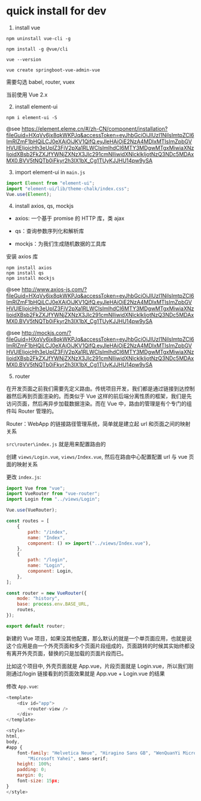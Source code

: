 # quick install for dev

1. install vue

```
npm uninstall vue-cli -g

npm install -g @vue/cli

vue --version

vue create springboot-vue-admin-vue
```

需要勾选 babel, router, vuex

当前使用 Vue 2.x

2. install element-ui

```
npm i element-ui -S
```

@see https://element.eleme.cn/#/zh-CN/component/installation?fileGuid=HXqVy6jx8qkWKPJq&accessToken=eyJhbGciOiJIUzI1NiIsImtpZCI6ImRlZmF1bHQiLCJ0eXAiOiJKV1QifQ.eyJleHAiOjE2NzA4MDIxMTIsImZpbGVHVUlEIjoicHh3eUpIZ3FjV2pXa1RLWCIsImlhdCI6MTY3MDgwMTgxMiwiaXNzIjoidXBsb2FkZXJfYWNjZXNzX3Jlc291cmNlIiwidXNlcklkIjotNzQ3NDc5MDAxMX0.BVV5tNQTb0iFkyr2h3lX1bX_Cg1TUyKJJHU14pw9ySA

3. import element-ui in `main.js`

```js
import Element from "element-ui";
import "element-ui/lib/theme-chalk/index.css";
Vue.use(Element);
```

4. install axios, qs, mockjs

-   axios: 一个基于 promise 的 HTTP 库，类 ajax

-   qs：查询参数序列化和解析库

-   mockjs：为我们生成随机数据的工具库

安装 axios 库

```
npm install axios
npm install qs
npm install mockjs
```

@see http://www.axios-js.com/?fileGuid=HXqVy6jx8qkWKPJq&accessToken=eyJhbGciOiJIUzI1NiIsImtpZCI6ImRlZmF1bHQiLCJ0eXAiOiJKV1QifQ.eyJleHAiOjE2NzA4MDIxMTIsImZpbGVHVUlEIjoicHh3eUpIZ3FjV2pXa1RLWCIsImlhdCI6MTY3MDgwMTgxMiwiaXNzIjoidXBsb2FkZXJfYWNjZXNzX3Jlc291cmNlIiwidXNlcklkIjotNzQ3NDc5MDAxMX0.BVV5tNQTb0iFkyr2h3lX1bX_Cg1TUyKJJHU14pw9ySA

@see http://mockjs.com/?fileGuid=HXqVy6jx8qkWKPJq&accessToken=eyJhbGciOiJIUzI1NiIsImtpZCI6ImRlZmF1bHQiLCJ0eXAiOiJKV1QifQ.eyJleHAiOjE2NzA4MDIxMTIsImZpbGVHVUlEIjoicHh3eUpIZ3FjV2pXa1RLWCIsImlhdCI6MTY3MDgwMTgxMiwiaXNzIjoidXBsb2FkZXJfYWNjZXNzX3Jlc291cmNlIiwidXNlcklkIjotNzQ3NDc5MDAxMX0.BVV5tNQTb0iFkyr2h3lX1bX_Cg1TUyKJJHU14pw9ySA

5. router

在开发页面之前我们需要先定义路由。传统项目开发，我们都是通过链接到达控制器然后再到页面渲染的。而类似于 Vue 这样的前后端分离性质的框架，我们是先访问页面，然后再异步加载数据渲染。而在 Vue 中，路由的管理是有个专门的组件叫 Router 管理的。

Router：WebApp 的链接路径管理系统，简单就是建立起 url 和页面之间的映射关系

`src\router\index.js` 就是用来配置路由的

创建 `views/Login.vue`, `views/Index.vue`, 然后在路由中心配置配置 url 与 vue 页面的映射关系

更改 `index.js`:

```js
import Vue from "vue";
import VueRouter from "vue-router";
import Login from "../views/Login";

Vue.use(VueRouter);

const routes = [
    {
        path: "/index",
        name: "Index",
        component: () => import("../views/Index.vue"),
    },
    {
        path: "/login",
        name: "Login",
        component: Login,
    },
];

const router = new VueRouter({
    mode: "history",
    base: process.env.BASE_URL,
    routes,
});

export default router;
```

新建的 Vue 项目，如果没其他配置，那么默认的就是一个单页面应用，也就是说这个应用是由一个外壳页面和多个页面片段组成的，页面跳转的时候其实始终都没有离开外壳页面，替换的只是加载的页面片段而已。

比如这个项目中, 外壳页面就是 App.vue，片段页面就是 Login.vue，所以我们刚刚通过/login 链接看到的页面效果就是 App.vue + Login.vue 的结果

修改 `App.vue`:

```js
<template>
    <div id="app">
        <router-view />
    </div>
</template>

<style>
html,
body,
#app {
    font-family: "Helvetica Neue", "Hiragino Sans GB", "WenQuanYi Micro Hei",
        "Microsoft Yahei", sans-serif;
    height: 100%;
    padding: 0;
    margin: 0;
    font-size: 15px;
}
</style>
```
